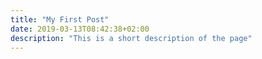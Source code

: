 ```yaml
---
title: "My First Post"
date: 2019-03-13T08:42:38+02:00
description: "This is a short description of the page"
---
```


